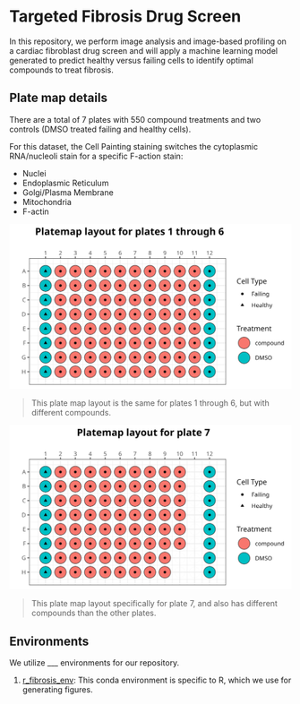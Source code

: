 # Targeted Fibrosis Drug Screen

In this repository, we perform image analysis and image-based profiling on a cardiac fibroblast drug screen and will apply a machine learning model generated to predict healthy versus failing cells to identify optimal compounds to treat fibrosis.

## Plate map details

There are a total of 7 plates with 550 compound treatments and two controls (DMSO treated failing and healthy cells).

For this dataset, the Cell Painting staining switches the cytoplasmic RNA/nucleoli stain for a specific F-action stain:

- Nuclei
- Endoplasmic Reticulum
- Golgi/Plasma Membrane
- Mitochondria
- F-actin

![example_platemap1_6](./metadata/platemap_fig/example_platemap1_6.png)

> This plate map layout is the same for plates 1 through 6, but with different compounds.

![example_platemap7](./metadata/platemap_fig/example_platemap7.png)

> This plate map layout specifically for plate 7, and also has different compounds than the other plates.

## Environments

We utilize ___ environments for our repository.

1. [r_fibrosis_env](./r_fibrosis_env.yml): This conda environment is specific to R, which we use for generating figures.
